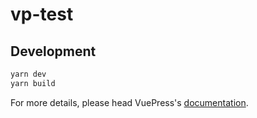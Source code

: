 # vp-test

> 

## Development

```bash
yarn dev
yarn build
```

For more details, please head VuePress's [documentation](https://v1.vuepress.vuejs.org/).

